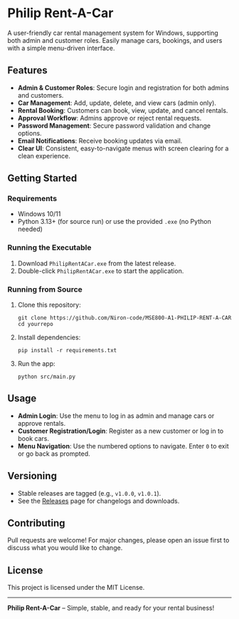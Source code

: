 # Philip Rent-A-Car

A user-friendly car rental management system for Windows, supporting both admin and customer roles. Easily manage cars, bookings, and users with a simple menu-driven interface.

## Features
- **Admin & Customer Roles**: Secure login and registration for both admins and customers.
- **Car Management**: Add, update, delete, and view cars (admin only).
- **Rental Booking**: Customers can book, view, update, and cancel rentals.
- **Approval Workflow**: Admins approve or reject rental requests.
- **Password Management**: Secure password validation and change options.
- **Email Notifications**: Receive booking updates via email.
- **Clear UI**: Consistent, easy-to-navigate menus with screen clearing for a clean experience.

## Getting Started

### Requirements
- Windows 10/11
- Python 3.13+ (for source run) or use the provided `.exe` (no Python needed)

### Running the Executable
1. Download `PhilipRentACar.exe` from the latest release.
2. Double-click `PhilipRentACar.exe` to start the application.

### Running from Source
1. Clone this repository:
   ```
   git clone https://github.com/Niron-code/MSE800-A1-PHILIP-RENT-A-CAR
   cd yourrepo
   ```
2. Install dependencies:
   ```
   pip install -r requirements.txt
   ```
3. Run the app:
   ```
   python src/main.py
   ```

## Usage
- **Admin Login**: Use the menu to log in as admin and manage cars or approve rentals.
- **Customer Registration/Login**: Register as a new customer or log in to book cars.
- **Menu Navigation**: Use the numbered options to navigate. Enter `0` to exit or go back as prompted.

## Versioning
- Stable releases are tagged (e.g., `v1.0.0`, `v1.0.1`).
- See the [Releases](https://github.com/yourusername/yourrepo/releases) page for changelogs and downloads.

## Contributing
Pull requests are welcome! For major changes, please open an issue first to discuss what you would like to change.

## License
This project is licensed under the MIT License.

---

**Philip Rent-A-Car** – Simple, stable, and ready for your rental business!
